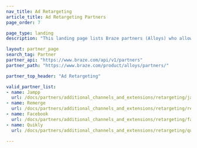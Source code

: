 ```yaml
---
nav_title: Ad Retargeting
article_title: Ad Retargeting Partners
page_order: 7

page_type: landing
description: "This landing page lists Braze partners (Alloys) who allow you to retarget messaging based on knowledge from these partners."

layout: partner_page
search_tag: Partner
partner_api: "https://www.braze.com/api/v1/partners"
partner_path: "https://www.braze.com/product/alloys/partners/"

partner_top_header: "Ad Retargeting"

valid_partner_list:
- name: Jampp
  url: /docs/partners/additional_channels_and_extensions/retargeting/jampp/
- name: Remerge
  url: /docs/partners/additional_channels_and_extensions/retargeting/remerge/
- name: Facebook
  url: /docs/partners/additional_channels_and_extensions/retargeting/facebook/
- name: Quikly
  url: /docs/partners/additional_channels_and_extensions/retargeting/quikly/
    
---
```


